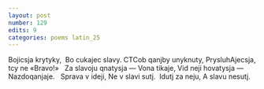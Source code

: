 ```yaml
---
layout: post
number: 129
edits: 9
categories: poems latin_25
---
```


Bojicsja krytyky, 
Bo cukajec slavy.
CTCob qanjby unyknuty,
PrysluhAjecsja, tcy ne «Bravo!»
 
Za slavoju qnatysja — 
Vona tikaje,
Vid neji hovatysja —
Nazdoqanjaje. 
 
Sprava v ideji,
Ne v slavi sutj. 
Idutj za neju,
A slavu nesutj.
